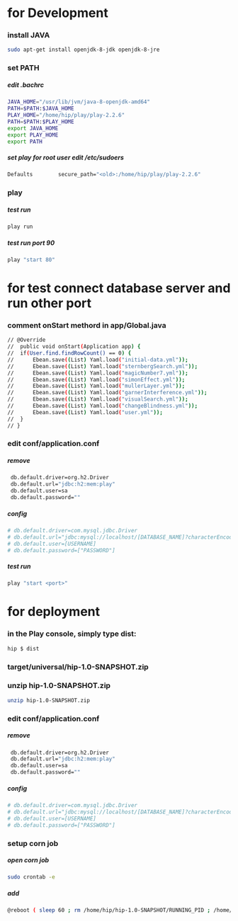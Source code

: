 
# for Development

### install JAVA
```sh
sudo apt-get install openjdk-8-jdk openjdk-8-jre
```

### set PATH
##### edit .bachrc
```sh
JAVA_HOME="/usr/lib/jvm/java-8-openjdk-amd64"
PATH=$PATH:$JAVA_HOME
PLAY_HOME="/home/hip/play/play-2.2.6"
PATH=$PATH:$PLAY_HOME
export JAVA_HOME
export PLAY_HOME
export PATH
```
##### set play for root user edit /etc/sudoers  
```sh
Defaults        secure_path="<old>:/home/hip/play/play-2.2.6"
```

### play
##### test run
```sh
play run
```
##### test run port 90
```sh
play "start 80"
```


# for test connect database server and run other port

### comment onStart methord in app/Global.java
```sh
// @Override
// 	public void onStart(Application app) {
// 	if(User.find.findRowCount() == 0) {
// 		Ebean.save((List) Yaml.load("initial-data.yml"));
// 		Ebean.save((List) Yaml.load("sternbergSearch.yml"));
// 		Ebean.save((List) Yaml.load("magicNumber7.yml"));
// 		Ebean.save((List) Yaml.load("simonEffect.yml"));
// 		Ebean.save((List) Yaml.load("mullerLayer.yml"));
// 		Ebean.save((List) Yaml.load("garnerInterference.yml"));
// 		Ebean.save((List) Yaml.load("visualSearch.yml"));
// 		Ebean.save((List) Yaml.load("changeBlindness.yml"));
// 		Ebean.save((List) Yaml.load("user.yml"));
// 	}
// }
```

### edit conf/application.conf

##### remove
```sh
 db.default.driver=org.h2.Driver
 db.default.url="jdbc:h2:mem:play"
 db.default.user=sa
 db.default.password=""
```
##### config
```sh
# db.default.driver=com.mysql.jdbc.Driver
# db.default.url="jdbc:mysql://localhost/[DATABASE_NAME]?characterEncoding=UTF-8"
# db.default.user=[USERNAME]
# db.default.password=["PASSWORD"]
```

##### test run
```sh
play "start <port>"
```

# for deployment

### in the Play console, simply type dist:
```sh
hip $ dist
```
### target/universal/hip-1.0-SNAPSHOT.zip
### unzip hip-1.0-SNAPSHOT.zip

```sh
unzip hip-1.0-SNAPSHOT.zip
```
### edit conf/application.conf

##### remove
```sh
 db.default.driver=org.h2.Driver
 db.default.url="jdbc:h2:mem:play"
 db.default.user=sa
 db.default.password=""
```
##### config
```sh
# db.default.driver=com.mysql.jdbc.Driver
# db.default.url="jdbc:mysql://localhost/[DATABASE_NAME]?characterEncoding=UTF-8"
# db.default.user=[USERNAME]
# db.default.password=["PASSWORD"]
```

### setup corn job
##### open corn job
```sh
sudo crontab -e
```
##### add
```sh
@reboot ( sleep 60 ; rm /home/hip/hip-1.0-SNAPSHOT/RUNNING_PID ; /home/hip/hip-1.0-SNAPSHOT/bin/hip -Dhttp.port=80 )
```
